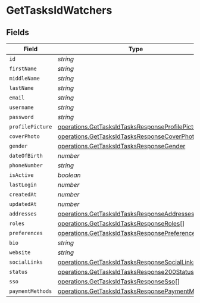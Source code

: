 # GetTasksIdWatchers


## Fields

| Field                                                                                                                | Type                                                                                                                 | Required                                                                                                             | Description                                                                                                          |
| -------------------------------------------------------------------------------------------------------------------- | -------------------------------------------------------------------------------------------------------------------- | -------------------------------------------------------------------------------------------------------------------- | -------------------------------------------------------------------------------------------------------------------- |
| `id`                                                                                                                 | *string*                                                                                                             | :heavy_minus_sign:                                                                                                   | N/A                                                                                                                  |
| `firstName`                                                                                                          | *string*                                                                                                             | :heavy_minus_sign:                                                                                                   | N/A                                                                                                                  |
| `middleName`                                                                                                         | *string*                                                                                                             | :heavy_minus_sign:                                                                                                   | N/A                                                                                                                  |
| `lastName`                                                                                                           | *string*                                                                                                             | :heavy_minus_sign:                                                                                                   | N/A                                                                                                                  |
| `email`                                                                                                              | *string*                                                                                                             | :heavy_minus_sign:                                                                                                   | N/A                                                                                                                  |
| `username`                                                                                                           | *string*                                                                                                             | :heavy_minus_sign:                                                                                                   | N/A                                                                                                                  |
| `password`                                                                                                           | *string*                                                                                                             | :heavy_minus_sign:                                                                                                   | N/A                                                                                                                  |
| `profilePicture`                                                                                                     | [operations.GetTasksIdTasksResponseProfilePicture](../../models/operations/gettasksidtasksresponseprofilepicture.md) | :heavy_minus_sign:                                                                                                   | N/A                                                                                                                  |
| `coverPhoto`                                                                                                         | [operations.GetTasksIdTasksResponseCoverPhoto](../../models/operations/gettasksidtasksresponsecoverphoto.md)         | :heavy_minus_sign:                                                                                                   | N/A                                                                                                                  |
| `gender`                                                                                                             | [operations.GetTasksIdTasksResponseGender](../../models/operations/gettasksidtasksresponsegender.md)                 | :heavy_minus_sign:                                                                                                   | N/A                                                                                                                  |
| `dateOfBirth`                                                                                                        | *number*                                                                                                             | :heavy_minus_sign:                                                                                                   | N/A                                                                                                                  |
| `phoneNumber`                                                                                                        | *string*                                                                                                             | :heavy_minus_sign:                                                                                                   | N/A                                                                                                                  |
| `isActive`                                                                                                           | *boolean*                                                                                                            | :heavy_minus_sign:                                                                                                   | N/A                                                                                                                  |
| `lastLogin`                                                                                                          | *number*                                                                                                             | :heavy_minus_sign:                                                                                                   | N/A                                                                                                                  |
| `createdAt`                                                                                                          | *number*                                                                                                             | :heavy_minus_sign:                                                                                                   | N/A                                                                                                                  |
| `updatedAt`                                                                                                          | *number*                                                                                                             | :heavy_minus_sign:                                                                                                   | N/A                                                                                                                  |
| `addresses`                                                                                                          | [operations.GetTasksIdTasksResponseAddresses](../../models/operations/gettasksidtasksresponseaddresses.md)[]         | :heavy_minus_sign:                                                                                                   | N/A                                                                                                                  |
| `roles`                                                                                                              | [operations.GetTasksIdTasksResponseRoles](../../models/operations/gettasksidtasksresponseroles.md)[]                 | :heavy_minus_sign:                                                                                                   | N/A                                                                                                                  |
| `preferences`                                                                                                        | [operations.GetTasksIdTasksResponsePreferences](../../models/operations/gettasksidtasksresponsepreferences.md)       | :heavy_minus_sign:                                                                                                   | N/A                                                                                                                  |
| `bio`                                                                                                                | *string*                                                                                                             | :heavy_minus_sign:                                                                                                   | N/A                                                                                                                  |
| `website`                                                                                                            | *string*                                                                                                             | :heavy_minus_sign:                                                                                                   | N/A                                                                                                                  |
| `socialLinks`                                                                                                        | [operations.GetTasksIdTasksResponseSocialLinks](../../models/operations/gettasksidtasksresponsesociallinks.md)       | :heavy_minus_sign:                                                                                                   | N/A                                                                                                                  |
| `status`                                                                                                             | [operations.GetTasksIdTasksResponse200Status](../../models/operations/gettasksidtasksresponse200status.md)           | :heavy_minus_sign:                                                                                                   | N/A                                                                                                                  |
| `sso`                                                                                                                | [operations.GetTasksIdTasksResponseSso](../../models/operations/gettasksidtasksresponsesso.md)[]                     | :heavy_minus_sign:                                                                                                   | N/A                                                                                                                  |
| `paymentMethods`                                                                                                     | [operations.GetTasksIdTasksResponsePaymentMethods](../../models/operations/gettasksidtasksresponsepaymentmethods.md) | :heavy_minus_sign:                                                                                                   | N/A                                                                                                                  |